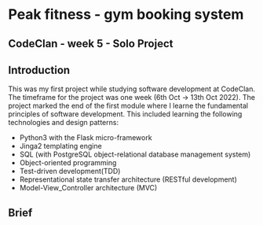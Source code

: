 # Peak fitness - gym booking system

## CodeClan - week 5 - Solo Project

## Introduction
This was my first project while studying software development at CodeClan. The timeframe for the project was one week (6th Oct -> 13th Oct 2022). The project marked the end of the first module where I learne the fundamental principles of software development. This included learning the following technologies and design patterns:
- Python3 with the Flask micro-framework
- Jinga2 templating engine
- SQL (with PostgreSQL object-relational database management system)
- Object-oriented programming
- Test-driven development(TDD)
- Representational state transfer architecture (RESTful development)
- Model-View_Controller architecture (MVC)

## Brief
